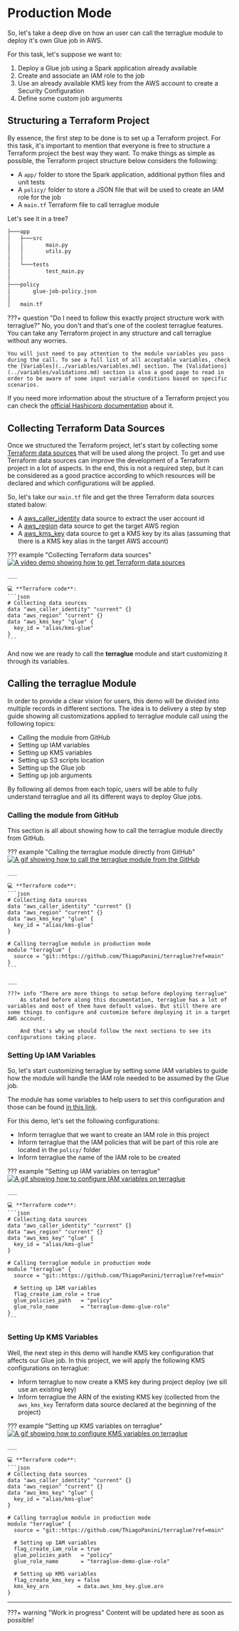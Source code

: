 # Production Mode

So, let's take a deep dive on how an user can call the terraglue module to deploy it's own Glue job in AWS.

For this task, let's suppose we want to:

1. Deploy a Glue job using a Spark application already available
2. Create and associate an IAM role to the job
3. Use an already available KMS key from the AWS account to create a Security Configuration
4. Define some custom job arguments

## Structuring a Terraform Project

By essence, the first step to be done is to set up a Terraform project. For this task, it's important to mention that everyone is free to structure a Terraform project the best way they want. To make things as simple as possible, the Terraform project structure below considers the following:

- A `app/` folder to store the Spark application, additional python files and unit tests
- A `policy/` folder to store a JSON file that will be used to create an IAM role for the job
- A `main.tf` Terraform file to call terraglue module

Let's see it in a tree?

```bash
├───app
│   ├───src
│   │       main.py
│   │       utils.py
│   │
│   └───tests
│           test_main.py
│
├───policy
│       glue-job-policy.json
│
│   main.tf
```

???+ question "Do I need to follow this exactly project structure work with terraglue?"
    No, you don't and that's one of the coolest terraglue features. You can take any Terraform project in any structure and call terraglue without any worries.

    You will just need to pay attention to the module variables you pass during the call. To see a full list of all acceptable variables, check the [Variables](../variables/variables.md) section. The [Validations](../variables/validations.md) section is also a good page to read in order to be aware of some input variable conditions based on specific scenarios.

If you need more information about the structure of a Terraform project you can check the [official Hashicorp documentation](https://developer.hashicorp.com/terraform/language/modules/develop/structure) about it.

## Collecting Terraform Data Sources

Once we structured the Terraform project, let's start by collecting some [Terraform data sources](https://developer.hashicorp.com/terraform/language/data-sources) that will be used along the project. To get and use Terraform data sources can improve the development of a Terraform project in a lot of aspects. In the end, this is not a required step, but it can be considered as a good practice according to which resources will be declared and which configurations will be applied.

So, let's take our `main.tf` file and get the three Terraform data sources stated balow:

- A [aws_caller_identity](https://registry.terraform.io/providers/hashicorp/aws/latest/docs/data-sources/caller_identity) data source to extract the user account id
- A [aws_region](https://registry.terraform.io/providers/hashicorp/aws/latest/docs/data-sources/region) data source to get the target AWS region
- A [aws_kms_key](https://registry.terraform.io/providers/hashicorp/aws/latest/docs/data-sources/kms_key) data source to get a KMS key by its alias (assuming that there is a KMS key alias in the target AWS account)

??? example "Collecting Terraform data sources"
    [![A video demo showing how to get Terraform data sources](https://github.com/ThiagoPanini/terraglue/blob/feature/improve-docs/docs/assets/gifs/terraglue-production-01-datasources.gif?raw=true)](https://github.com/ThiagoPanini/terraglue/blob/feature/improve-docs/docs/assets/gifs/terraglue-production-01-datasources.gif?raw=true)

    ___

    💻 **Terraform code**:
    ```json
    # Collecting data sources
    data "aws_caller_identity" "current" {}
    data "aws_region" "current" {}
    data "aws_kms_key" "glue" {
      key_id = "alias/kms-glue"
    }
    ```

And now we are ready to call the **terraglue** module and start customizing it through its variables.

## Calling the terraglue Module

In order to provide a clear vision for users, this demo will be divided into multiple records in different sections. The idea is to delivery a step by step guide showing all customizations applied to terraglue module call using the following topics:

- Calling the module from GitHub
- Setting up IAM variables
- Setting up KMS variables
- Setting up S3 scripts location
- Setting up the Glue job
- Setting up job arguments

By following all demos from each topic, users will be able to fully understand terraglue and all its different ways to deploy Glue jobs.

### Calling the module from GitHub

This section is all about showing how to call the terraglue module directly from GitHub.

??? example "Calling the terraglue module directly from GitHub"
    [![A gif showing how to call the terraglue module from the GitHub](https://github.com/ThiagoPanini/terraglue/blob/feature/improve-docs/docs/assets/gifs/terraglue-production-02-module.gif?raw=true)](https://github.com/ThiagoPanini/terraglue/blob/feature/improve-docs/docs/assets/gifs/terraglue-production-02-module.gif?raw=true)

    ___

    💻 **Terraform code**:
    ```json
    # Collecting data sources
    data "aws_caller_identity" "current" {}
    data "aws_region" "current" {}
    data "aws_kms_key" "glue" {
      key_id = "alias/kms-glue"
    }

    # Calling terraglue module in production mode
    module "terraglue" {
      source = "git::https://github.com/ThiagoPanini/terraglue?ref=main"
    }
    ```

    ___

    ???+ info "There are more things to setup before deploying terraglue"
        As stated before along this documentation, terraglue has a lot of variables and most of them have default values. But still there are some things to configure and customize before deploying it in a target AWS account.

        And that's why we should follow the next sections to see its configurations taking place.

### Setting Up IAM Variables

So, let's start customizing terraglue by setting some IAM variables to guide how the module will handle the IAM role needed to be assumed by the Glue job.

The module has some variables to help users to set this configuration and those can be found [in this link](../variables/variables.md#iam-configuration).

For this demo, let's set the following configurations:

- Inform terraglue that we want to create an IAM role in this project
- Inform terraglue that the IAM policies that will be part of this role are located in the `policy/` folder
- Inform terraglue the name of the IAM role to be created

??? example "Setting up IAM variables on terraglue"
    [![A gif showing how to configure IAM variables on terraglue](https://github.com/ThiagoPanini/terraglue/blob/feature/improve-docs/docs/assets/gifs/terraglue-production-03-iam.gif?raw=true)](https://github.com/ThiagoPanini/terraglue/blob/feature/improve-docs/docs/assets/gifs/terraglue-production-03-iam.gif?raw=true)

    ___

    💻 **Terraform code**:
    ```json
    # Collecting data sources
    data "aws_caller_identity" "current" {}
    data "aws_region" "current" {}
    data "aws_kms_key" "glue" {
      key_id = "alias/kms-glue"
    }

    # Calling terraglue module in production mode
    module "terraglue" {
      source = "git::https://github.com/ThiagoPanini/terraglue?ref=main"

      # Setting up IAM variables
      flag_create_iam_role = true
      glue_policies_path   = "policy"
      glue_role_name       = "terraglue-demo-glue-role"
    }
    ```

### Setting Up KMS Variables

Well, the next step in this demo will handle KMS key configuration that affects our Glue job. In this project, we will apply the following KMS configurations on terraglue:

- Inform terraglue to now create a KMS key during project deploy (we sill use an existing key)
- Inform terraglue the ARN of the existing KMS key (collected from the `aws_kms_key` Terraform data source declared at the beginning of the project)

??? example "Setting up KMS variables on terraglue"
    [![A gif showing how to configure KMS variables on terraglue](https://github.com/ThiagoPanini/terraglue/blob/feature/improve-docs/docs/assets/gifs/terraglue-production-04-kms.gif?raw=true)](https://github.com/ThiagoPanini/terraglue/blob/feature/improve-docs/docs/assets/gifs/terraglue-production-04-kms.gif?raw=true)

    ___

    💻 **Terraform code**:
    ```json
    # Collecting data sources
    data "aws_caller_identity" "current" {}
    data "aws_region" "current" {}
    data "aws_kms_key" "glue" {
      key_id = "alias/kms-glue"
    }

    # Calling terraglue module in production mode
    module "terraglue" {
      source = "git::https://github.com/ThiagoPanini/terraglue?ref=main"

      # Setting up IAM variables
      flag_create_iam_role = true
      glue_policies_path   = "policy"
      glue_role_name       = "terraglue-demo-glue-role"

      # Setting up KMS variables
      flag_create_kms_key = false
      kms_key_arn         = data.aws_kms_key.glue.arn
    }

___

???+ warning "Work in progress"
    Content will be updated here as soon as possible!